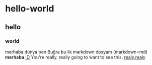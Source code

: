 # hello-world
## hello
### world
merhaba dünya
ben Buğra 
bu ilk markdown dosyam 
(markdown=md)
**merhaba**
[:D](https://www.google.com)
You're really, really going to want to see this. [realy,realy](https://www.dailykitten.com)
